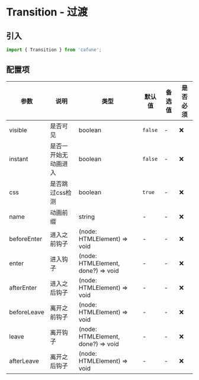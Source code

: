 # Transition - 过渡

## 引入
```jsx
import { Transition } from 'cafune';
```

## 配置项
| 参数 | 说明 | 类型 | 默认值 |备选值 | 是否必须 |
| --- | --- | --- | --- | --- | --- |
| visible | 是否可见 | boolean | `false` | - | ❌ |
| instant | 是否一开始无动画进入 | boolean | `false` | - | ❌ |
| css | 是否跳过css检测 | boolean | `true` | - | ❌ |
| name | 动画前缀 | string | - | - | ❌ |
| beforeEnter | 进入之前钩子 | (node: HTMLElement) => void | - | - | ❌ |
| enter | 进入钩子 | (node: HTMLElement, done?) => void | - | - | ❌ |
| afterEnter | 进入之后钩子 | (node: HTMLElement) => void | - | - | ❌ |
| beforeLeave | 离开之前钩子 | (node: HTMLElement) => void | - | - | ❌ |
| leave | 离开钩子 | (node: HTMLElement, done?) => void | - | - | ❌ |
| afterLeave | 离开之后钩子 | (node: HTMLElement) => void | - | - | ❌ |
